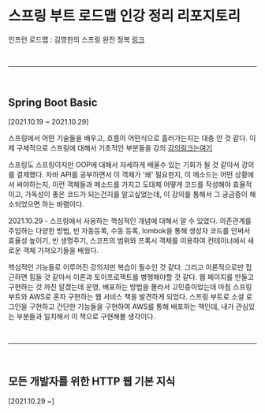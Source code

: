# 스프링 부트 로드맵 인강 정리 리포지토리

인프런 로드맵 : 김영한의 스프링 완전 정복 [링크](https://www.inflearn.com/roadmaps/373)

<br> <hr> <br>

## Spring Boot Basic

[2021.10.19 ~ 2021.10.29]

스프링에서 어떤 기술들을 배우고, 흐름이 어떤식으로 흘러가는지는 대충 안 것 같다. 이제 구체적으로 스프링에 대해서 기초적인 부분들을 강의
[강의링크는여기](https://www.inflearn.com/course/%EC%8A%A4%ED%94%84%EB%A7%81-%EC%9E%85%EB%AC%B8-%EC%8A%A4%ED%94%84%EB%A7%81%EB%B6%80%ED%8A%B8#)

스프링도 스프링이지만 OOP에 대해서 자세하게 배울수 있는 기회가 될 것 같아서 강의를 결제했다. 자바 API를 공부하면서 이 객체가 '왜' 필요한지, 이 메소드는 어떤 상황에서 써야하는지, 이런 객체들과 메소드를 가지고 도대체 어떻게 코드를 작성해야 효율적이고, 가독성이 좋은 코드가 되는건지를 알고싶었는데, 이 강의를 통해서 그 궁금증이 해소되었으면 하는 바램이다.

2021.10.29 - 스프링에서 사용하는 핵심적인 개념에 대해서 알 수 있었다. 의존관계를 주입하는 다양한 방법, 빈 자동등록, 수동 등록, lombok을 통해 생성자 코드를 안써서 효율성 높이기, 빈 생명주기, 스코프의 범위와 프록시 객체를 이용하여 컨테이너에서 새로운 객체 가져오기들을 배웠다.

핵심적인 기능들로 이루어진 강의지만 복습이 필수인 것 같다. 그리고 이론적으로만 접근하면 힘들 것 같아서 이론과 토이프로젝트를 병행해야할 것 같다. 웹 페이지를 만들고 구현하는 것 까진 알겠는데 운영, 배포하는 방법을 몰라서 고민중이었는데 마침 스프링 부트와 AWS로 혼자 구현하는 웹 서비스 책을 발견하게 되었다. 스프링 부트로 소셜 로그인을 구현하고 간단한 기능들을 구현하여 AWS를 통해 배포하는 책인데, 내가 관심있는 부분들과 일치해서 이 책으로 구현해볼 생각이다.

<br> <hr> <br>

## 모든 개발자를 위한 HTTP 웹 기본 지식

[2021.10.29 ~]
